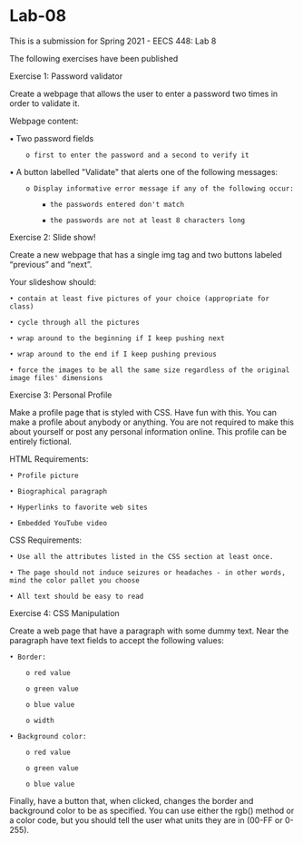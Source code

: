 # Lab-08

This is a submission for Spring 2021 - EECS 448: Lab 8


The following exercises have been published


Exercise 1: Password validator

Create a webpage that allows the user to enter a password two times in order to validate it. 

Webpage content:

  • Two password fields

		o first to enter the password and a second to verify it

  • A button labelled "Validate" that alerts one of the following messages:

		o Display informative error message if any of the following occur:
    
			▪ the passwords entered don't match
      
			▪ the passwords are not at least 8 characters long


Exercise 2: Slide show!

Create a new webpage that has a single img tag and two buttons labeled “previous” and “next”.

Your slideshow should:

	• contain at least five pictures of your choice (appropriate for class)
 
 	• cycle through all the pictures
  
	• wrap around to the beginning if I keep pushing next
  
	• wrap around to the end if I keep pushing previous
  
	• force the images to be all the same size regardless of the original image files' dimensions


Exercise 3: Personal Profile

Make a profile page that is styled with CSS. Have fun with this. You can make a profile about anybody or anything. You are not required to make this about yourself or post any personal information online. This profile can be entirely fictional.

HTML Requirements:

	• Profile picture
  
	• Biographical paragraph
  
	• Hyperlinks to favorite web sites
  
	• Embedded YouTube video

CSS Requirements:
  
	• Use all the attributes listed in the CSS section at least once.
  
	• The page should not induce seizures or headaches - in other words, mind the color pallet you choose
  
	• All text should be easy to read


Exercise 4: CSS Manipulation

Create a web page that have a paragraph with some dummy text. Near the paragraph have text fields to accept the following values:

	• Border:
    
		o red value
    
		o green value
    
		o blue value
    
		o width
  
	• Background color:
    
		o red value
    
		o green value
    
		o blue value

Finally, have a button that, when clicked, changes the border and background color to be as specified. You can use either the rgb() method or a color code, but you should tell the user what units they are in (00-FF or 0-255).
